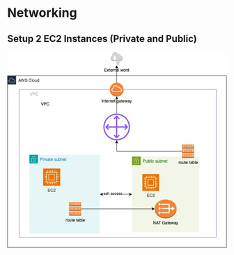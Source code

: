 # Networking

## Setup 2 EC2 Instances (Private and Public)

![Networking Baics](./assets/networking-basics.jpg)


